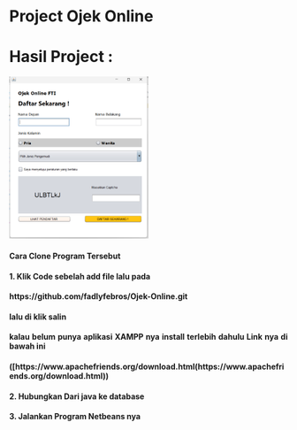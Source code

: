 # Project Ojek Online 
# Hasil Project :
<img align="justify" alt="Web-developer" width="50%" src="Ojek Online Yarsi.png">
<h4 style="text-align:justify">Cara Clone Program Tersebut</h4>
<h4 style="text-align:justify">1. Klik Code sebelah add file lalu pada</h4>
<h4 style="text-align:justify">https://github.com/fadlyfebros/Ojek-Online.git</h4>
<h4 style="text-align:justify">lalu di klik salin</h4>
<h4 style="text-align:justify">kalau belum punya aplikasi XAMPP nya install terlebih dahulu Link nya di bawah ini</h4>
<h4 style="text-align:justify">([https://www.apachefriends.org/download.html(https://www.apachefriends.org/download.html))</h4>
<h4 style="text-align:justify">2. Hubungkan Dari java ke database</h4>
<h4 style="text-align:justify">3. Jalankan Program Netbeans nya</h4>
